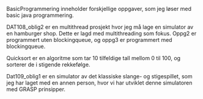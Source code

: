 BasicProgrammering inneholder forskjellige oppgaver, som jeg løser med basic java programmering.

DAT108_oblig2 er en multithread prosjekt hvor jeg må lage en simulator av en hamburger shop. Dette er lagd med multithreading som fokus. Oppg2 er programmert uten 
blockingqueue, og oppg3 er programmert med blockingqueue.

Quicksort er en algoritme som tar 10 tilfeldige tall mellom 0 til 100, og sorterer de i stigende rekkefølge.

Dat109_oblig1 er en simulator av det klassiske slange- og stigespillet, som jeg har laget med en annen person, hvor vi har utviklet denne simulatoren med GRASP prinsipper.

